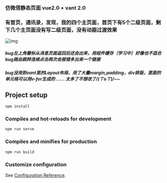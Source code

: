 ### 仿微信静态页面 vue2.0 + vant 2.0
### 有首页，通讯录，发现，我的四个主页面，首页下有5个二级页面，剩下几个主页面没有写二级页面，没有动画过渡效果 
![img](https://user-images.githubusercontent.com/99640168/173088910-b17970ce-8b87-4571-b1f0-193658872c64.png)
##### bug左上角徽标从消息页面返回后还会出来，用组件缓存（学习中）好像也不适合 bug路由跳转连续点击两次会报错多出来一个链接 
#####  bug没用到vant里的Layout布局，用了大量margin,padding，div排版，里面的单元格可以用v-for生成的 …… 太多了不想改了/(ㄒoㄒ)/~~ 
## Project setup
```
npm install
```

### Compiles and hot-reloads for development
```
npm run serve
```

### Compiles and minifies for production
```
npm run build
```

### Customize configuration
See [Configuration Reference](https://cli.vuejs.org/config/).



